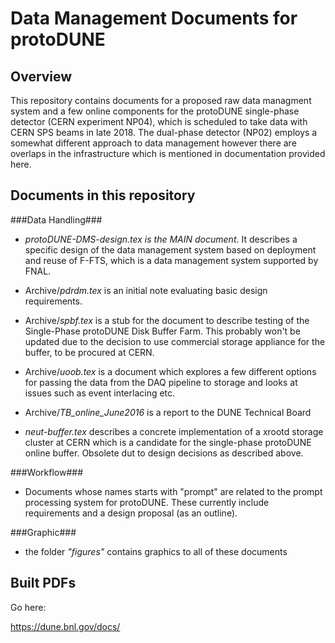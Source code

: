# Data Management Documents for protoDUNE
## Overview
This repository contains documents for a proposed raw data managment system and a few online components for the protoDUNE single-phase detector (CERN experiment NP04), which is scheduled to take data with CERN SPS beams in late 2018. The dual-phase detector (NP02) employs a somewhat different approach to data management however there are overlaps in the infrastructure which is mentioned in documentation provided here.

## Documents in this repository
###Data Handling###
* *protoDUNE-DMS-design.tex is the MAIN document*. It describes a specific design of the data management system based on deployment and reuse of F-FTS, which is a data management system supported by FNAL.

* Archive/*pdrdm.tex* is an initial note evaluating basic design requirements.

* Archive/*spbf.tex* is a stub for the document to describe testing of the Single-Phase protoDUNE Disk Buffer Farm. This probably won't be updated due to the decision to use commercial storage appliance for the buffer, to be procured at CERN.

* Archive/*uoob.tex* is a document which explores a few different options for passing the data from the DAQ pipeline to storage and looks at issues such as event interlacing etc.

* Archive/*TB_online_June2016* is a report to the DUNE Technical Board

* *neut-buffer.tex* describes a concrete implementation of a xrootd storage cluster at CERN which is a candidate for the single-phase protoDUNE online buffer. Obsolete dut to design decisions as described above.

###Workflow###
* Documents whose names starts with "prompt" are related to the prompt processing system for protoDUNE. These currently include requirements and a design proposal (as an outline).

###Graphic###
* the folder *"figures"* contains graphics to all of these documents

## Built PDFs

Go here:

https://dune.bnl.gov/docs/




